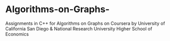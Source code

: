 # Algorithms-on-Graphs-
Assignments in C++ for Algorithms on Graphs on Coursera by University of California San Diego & National Research University Higher School of Economics
